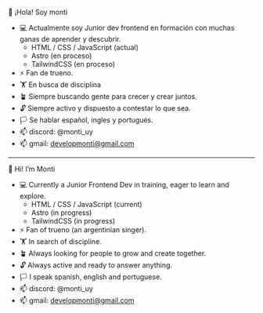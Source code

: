 👋 ¡Hola! Soy monti

- 💻 Actualmente soy Junior dev frontend en formación con muchas ganas de aprender y descubrir.
   - HTML / CSS / JavaScript (actual)
   - Astro (en proceso)
   - TailwindCSS (en proceso)
- ⚡ Fan de trueno.
- 🏋️ En busca de disciplina
- 🪴 Siempre buscando gente para crecer y crear juntos.
- 🔓 Siempre activo y dispuesto a contestar lo que sea.
- 🏳️ Se hablar español, ingles y portugués.
- 📫 discord: @monti_uy
- 📫 gmail: developmonti@gmail.com

---------------------------------

👋 Hi! I’m Monti

- 💻 Currently a Junior Frontend Dev in training, eager to learn and explore.
   - HTML / CSS / JavaScript (current)
   - Astro (in progress)
   - TailwindCSS (in progress)
- ⚡ Fan of trueno (an argentinian singer).
- 🏋️ In search of discipline.
- 🪴  Always looking for people to grow and create together.
- 🔓 Always active and ready to answer anything.
- 🏳️ I speak spanish, english and portuguese.
- 📫 discord: @monti_uy
- 📫 gmail: developmonti@gmail.com
  
